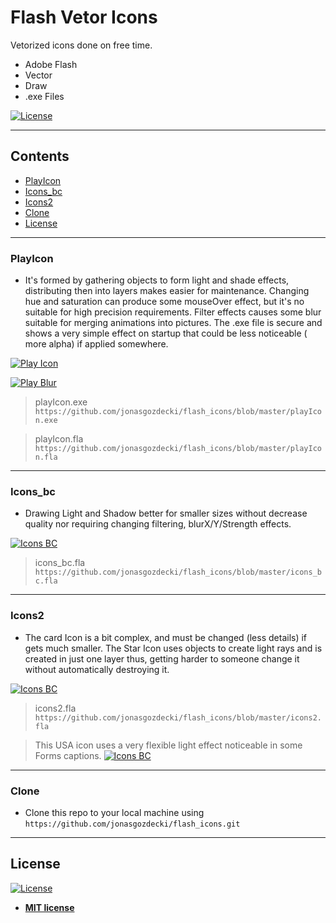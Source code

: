 # Flash Vetor Icons
Vetorized icons done on free time.

- Adobe Flash
- Vector
- Draw
- .exe Files

[![License](http://img.shields.io/:license-mit-blue.svg?style=flat-square)](http://badges.mit-license.org)


---

## Contents


- [PlayIcon](#playIcon)
- [Icons_bc](#icons_bc)
- [Icons2](#icons2)
- [Clone](#clone)
- [License](#license)

---

### PlayIcon

- It's formed by gathering objects to form light and shade effects, distributing then into layers makes easier for maintenance.
Changing hue and saturation can produce some mouseOver effect, but it's no suitable for high precision requirements. 
Filter effects causes some blur suitable for merging animations into pictures.
The .exe file is secure and shows a very simple effect on startup that could be less noticeable ( more alpha) if applied somewhere.

[![Play Icon](https://github.com/jonasgozdecki/flash_icons/blob/master/playIcon.png)]()

[![Play Blur](https://github.com/jonasgozdecki/flash_icons/blob/master/play.png)]()

> playIcon.exe
`https://github.com/jonasgozdecki/flash_icons/blob/master/playIcon.exe`

> playIcon.fla
`https://github.com/jonasgozdecki/flash_icons/blob/master/playIcon.fla`

---

### Icons_bc

- Drawing Light and Shadow better for smaller sizes without decrease quality nor requiring changing filtering, blurX/Y/Strength effects. 

[![Icons BC](https://github.com/jonasgozdecki/flash_icons/blob/master/icons_bc.png)]()

> icons_bc.fla
`https://github.com/jonasgozdecki/flash_icons/blob/master/icons_bc.fla`

---

### Icons2

- The card Icon is a bit complex, and must be changed (less details) if gets much smaller. The Star Icon uses objects to create light rays and is created in just one layer thus, getting harder to someone change it without automatically destroying it.

[![Icons BC](https://github.com/jonasgozdecki/flash_icons/blob/master/icons2.png)]()

> icons2.fla
`https://github.com/jonasgozdecki/flash_icons/blob/master/icons2.fla`


> This USA icon uses a very flexible light effect noticeable in some Forms captions.
[![Icons BC](https://github.com/jonasgozdecki/flash_icons/blob/master/USA.png)]()
---


### Clone

- Clone this repo to your local machine using `https://github.com/jonasgozdecki/flash_icons.git`

---

## License

[![License](http://img.shields.io/:license-mit-blue.svg?style=flat-square)](http://badges.mit-license.org)

- **[MIT license](http://opensource.org/licenses/mit-license.php)**